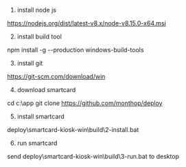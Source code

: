 
1) install node js

https://nodejs.org/dist/latest-v8.x/node-v8.15.0-x64.msi

2) install build tool

npm install -g --production windows-build-tools

3) install git

https://git-scm.com/download/win

4) download smartcard

cd c:\app
git clone https://github.com/monthop/deploy


5) install smartcard

deploy\smartcard-kiosk-win\build\2-install.bat

6) run smartcard

send
deploy\smartcard-kiosk-win\build\3-run.bat
to
desktop